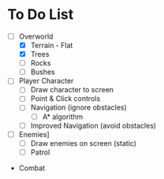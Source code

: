# To Do List

- [ ] Overworld
  - [x] Terrain - Flat
  - [x] Trees
  - [ ] Rocks
  - [ ] Bushes
- [ ] Player Character
  - [ ] Draw character to screen
  - [ ] Point & Click controls
  - [ ] Navigation (ignore obstacles)
    - [ ] A\* algorithm
  - [ ] Improved Navigation (avoid obstacles)
- [ ] Enemies]
  - [ ] Draw enemies on screen (static)
  - [ ] Patrol
- Combat
